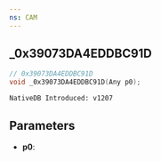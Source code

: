 ```yaml
---
ns: CAM
---
```

## _0x39073DA4EDDBC91D

```c
// 0x39073DA4EDDBC91D
void _0x39073DA4EDDBC91D(Any p0);
```

```
NativeDB Introduced: v1207
```

## Parameters
* **p0**:
